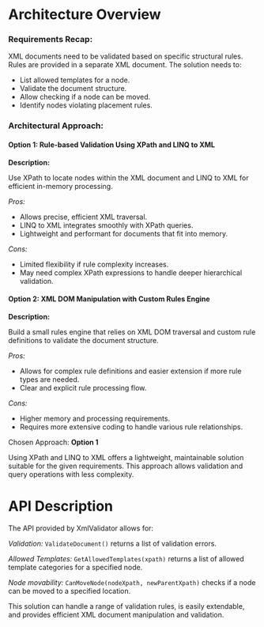 ﻿# Architecture Overview
### Requirements Recap:

XML documents need to be validated based on specific structural rules. Rules are provided in a separate XML document. The solution needs to:
- List allowed templates for a node.
- Validate the document structure.
- Allow checking if a node can be moved.
- Identify nodes violating placement rules.


### Architectural Approach:

#### Option 1: Rule-based Validation Using XPath and LINQ to XML
**Description:** 

Use XPath to locate nodes within the XML document and LINQ to XML for efficient in-memory processing.

*Pros:*
- Allows precise, efficient XML traversal.
- LINQ to XML integrates smoothly with XPath queries.
- Lightweight and performant for documents that fit into memory.

*Cons:*
- Limited flexibility if rule complexity increases.
- May need complex XPath expressions to handle deeper hierarchical validation.

#### Option 2: XML DOM Manipulation with Custom Rules Engine
**Description:**

Build a small rules engine that relies on XML DOM traversal and custom rule definitions to validate the document structure.

*Pros:*
- Allows for complex rule definitions and easier extension if more rule types are needed.
- Clear and explicit rule processing flow.

*Cons:*
- Higher memory and processing requirements.
- Requires more extensive coding to handle various rule relationships.

 

Chosen Approach: **Option 1**

Using XPath and LINQ to XML offers a lightweight, maintainable solution suitable for the given requirements. This approach allows validation and query operations with less complexity.

# API Description
The API provided by XmlValidator allows for:

*Validation:* `ValidateDocument()` returns a list of validation errors.

*Allowed Templates:* `GetAllowedTemplates(xpath)` returns a list of allowed template categories for a specified node.

*Node movability:* `CanMoveNode(nodeXpath, newParentXpath)` checks if a node can be moved to a specified location.

This solution can handle a range of validation rules, is easily extendable, and provides efficient XML document manipulation and validation.